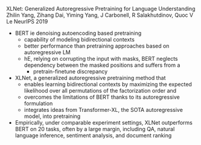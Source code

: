 XLNet: Generalized Autoregressive Pretraining for Language Understanding 
Zhilin Yang, Zihang Dai, Yiming Yang, J Carbonell, R Salakhutdinov, Quoc V Le
NeurIPS 2019  

* BERT ie denoising autoencoding based pretraining 
  * capability of modeling bidirectional contexts
  * better performance than pretraining approaches based on autoregressive LM
  * hE, relying on corrupting the input with masks, BERT
    neglects dependency between the masked positions and suffers from a
    * pretrain-finetune discrepancy
* XLNet, a generalized autoregressive pretraining method that 
  * enables learning bidirectional contexts by maximizing the expected
    likelihood over all permutations of the factorization order and 
  * overcomes the limitations of BERT thanks to its autoregressive formulation
  * integrates ideas from Transformer-XL, the SOTA autoregressive model, into
    pretraining
* Empirically, under comparable experiment settings, XLNet
  outperforms BERT on 20 tasks, often by a large margin, including
  QA, natural language inference, sentiment analysis, and document ranking 
